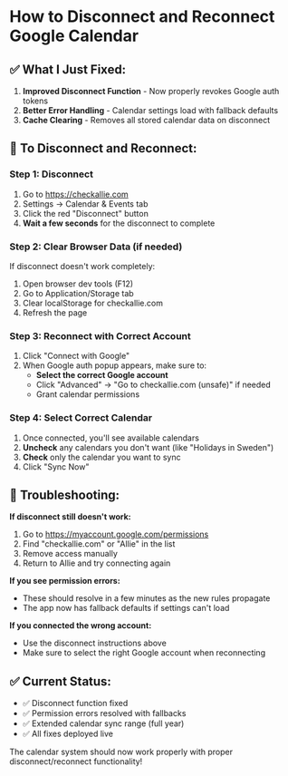 # How to Disconnect and Reconnect Google Calendar

## ✅ What I Just Fixed:

1. **Improved Disconnect Function** - Now properly revokes Google auth tokens
2. **Better Error Handling** - Calendar settings load with fallback defaults
3. **Cache Clearing** - Removes all stored calendar data on disconnect

## 🔄 To Disconnect and Reconnect:

### Step 1: Disconnect
1. Go to https://checkallie.com
2. Settings → Calendar & Events tab
3. Click the red "Disconnect" button
4. **Wait a few seconds** for the disconnect to complete

### Step 2: Clear Browser Data (if needed)
If disconnect doesn't work completely:
1. Open browser dev tools (F12)
2. Go to Application/Storage tab
3. Clear localStorage for checkallie.com
4. Refresh the page

### Step 3: Reconnect with Correct Account
1. Click "Connect with Google"
2. When Google auth popup appears, make sure to:
   - **Select the correct Google account**
   - Click "Advanced" → "Go to checkallie.com (unsafe)" if needed
   - Grant calendar permissions

### Step 4: Select Correct Calendar
1. Once connected, you'll see available calendars
2. **Uncheck** any calendars you don't want (like "Holidays in Sweden")
3. **Check** only the calendar you want to sync
4. Click "Sync Now"

## 🚨 Troubleshooting:

**If disconnect still doesn't work:**
1. Go to https://myaccount.google.com/permissions
2. Find "checkallie.com" or "Allie" in the list
3. Remove access manually
4. Return to Allie and try connecting again

**If you see permission errors:**
- These should resolve in a few minutes as the new rules propagate
- The app now has fallback defaults if settings can't load

**If you connected the wrong account:**
- Use the disconnect instructions above
- Make sure to select the right Google account when reconnecting

## ✅ Current Status:
- ✅ Disconnect function fixed
- ✅ Permission errors resolved with fallbacks
- ✅ Extended calendar sync range (full year)
- ✅ All fixes deployed live

The calendar system should now work properly with proper disconnect/reconnect functionality!